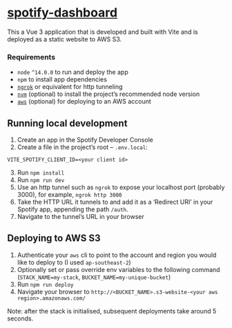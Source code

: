 # [spotify-dashboard](http://spotify-dashboard-by-kevbot-git.s3-website-ap-southeast-2.amazonaws.com/)

This a Vue 3 application that is developed and built with Vite and is deployed as a static website to AWS S3.

### Requirements

- `node` `^14.0.0` to run and deploy the app
- `npm` to install app dependencies
- [`ngrok`](https://ngrok.com/) or equivalent for http tunneling
- [`nvm`](https://github.com/nvm-sh/nvm) (optional) to install the project’s recommended node version
- [`aws`](https://docs.aws.amazon.com/cli/latest/userguide/install-cliv2.html) (optional) for deploying to an AWS account

## Running local development

1. Create an app in the Spotify Developer Console
2. Create a file in the project’s root – `.env.local`:
```
VITE_SPOTIFY_CLIENT_ID=<your client id>
```
3. Run `npm install`
4. Run `npm run dev`
5. Use an http tunnel such as `ngrok` to expose your localhost port (probably 3000), for example, `ngrok http 3000`
6. Take the HTTP URL it tunnels to and add it as a ‘Redirect URI’ in your Spotify app, appending the path `/auth`.
7. Navigate to the tunnel’s URL in your browser

## Deploying to AWS S3

1. Authenticate your `aws` cli to point to the account and region you would like to deploy to (I used `ap-southeast-2`)
2. Optionally set or pass override env variables to the following command (`STACK_NAME=my-stack`, `BUCKET_NAME=my-unique-bucket`)
3. Run `npm run deploy`
4. Navigate your browser to `http://<BUCKET_NAME>.s3-website-<your aws region>.amazonaws.com/`

Note: after the stack is initialised, subsequent deployments take around 5 seconds.